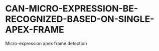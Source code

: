 # CAN-MICRO-EXPRESSION-BE-RECOGNIZED-BASED-ON-SINGLE-APEX-FRAME
Micro-expression apex frame detection
